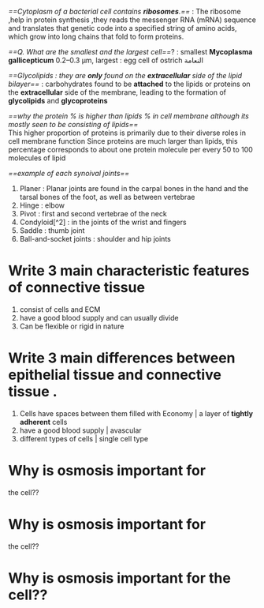 *==Cytoplasm of a bacterial cell contains **ribosomes**.==* : 
The ribosome  ,help in protein synthesis ,they reads the messenger RNA (mRNA) sequence and translates that genetic code into a specified string of amino acids, which grow into long chains that fold to form proteins.

*==Q. What are the smallest and the largest cell==*? :  smallest **Mycoplasma gallicepticum** 0.2–0.3 μm, largest : egg cell of ostrich النعامة  

*==Glycolipids : they are **only** found on the **extracellular** side of the lipid bilayer==* : 
carbohydrates  found to be **attached** to the lipids or proteins on the **extracellular** side of the membrane, leading to the formation of **glycolipids** and **glycoproteins**

*==why the protein % is higher than lipids % in cell membrane  although its mostly seen to be consisting of lipids==*  
This higher proportion of proteins is primarily due to their diverse roles in cell membrane function
Since proteins are much larger than lipids, this percentage corresponds to about one protein molecule per every 50 to 100 molecules of lipid 

*==example of each synoival joints==* 
1. Planer : Planar joints are found in the carpal bones in the hand and the tarsal bones of the foot, as well as between vertebrae
2. Hinge : elbow
3. Pivot  : first and second vertebrae of the neck
4. Condyloid[^2] : in the joints of the wrist and fingers
5. Saddle : thumb joint
6. Ball-and-socket joints  : shoulder and hip joints



# Write 3 main characteristic features of connective tissue 
1. consist of cells and ECM 
2. have a good blood supply and  can usually  divide 
3. Can be flexible or rigid in nature
# Write 3 main differences between epithelial tissue and connective tissue .
1. Cells have spaces between them filled with Economy   | a layer of **tightly adherent** cells
2. have a good blood supply | avascular  
3. different  types of cells  | single cell type 


# Why is osmosis important for
the cell??

# Why is osmosis important for
the cell??

# Why is osmosis important for the cell??